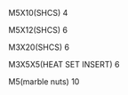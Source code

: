 M5X10(SHCS)               4

M5X12(SHCS)               6

M3X20(SHCS)               6

M3X5X5(HEAT SET INSERT)   6

M5(marble nuts)          10